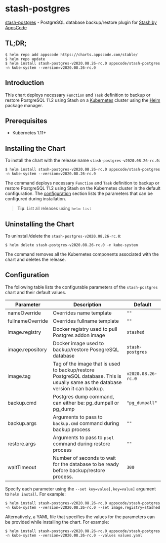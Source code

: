# stash-postgres

[stash-postgres](https://github.com/stashed/postgres) - PostgreSQL database backup/restore plugin for [Stash by AppsCode](https://stash.run)

## TL;DR;

```console
$ helm repo add appscode https://charts.appscode.com/stable/
$ helm repo update
$ helm install stash-postgres-v2020.08.26-rc.0 appscode/stash-postgres -n kube-system --version=v2020.08.26-rc.0
```

## Introduction

This chart deploys necessary `Function` and `Task` definition to backup or restore PostgreSQL 11.2 using Stash on a [Kubernetes](http://kubernetes.io) cluster using the [Helm](https://helm.sh) package manager.

## Prerequisites

- Kubernetes 1.11+

## Installing the Chart

To install the chart with the release name `stash-postgres-v2020.08.26-rc.0`:

```console
$ helm install stash-postgres-v2020.08.26-rc.0 appscode/stash-postgres -n kube-system --version=v2020.08.26-rc.0
```

The command deploys necessary `Function` and `Task` definition to backup or restore PostgreSQL 11.2 using Stash on the Kubernetes cluster in the default configuration. The [configuration](#configuration) section lists the parameters that can be configured during installation.

> **Tip**: List all releases using `helm list`

## Uninstalling the Chart

To uninstall/delete the `stash-postgres-v2020.08.26-rc.0`:

```console
$ helm delete stash-postgres-v2020.08.26-rc.0 -n kube-system
```

The command removes all the Kubernetes components associated with the chart and deletes the release.

## Configuration

The following table lists the configurable parameters of the `stash-postgres` chart and their default values.

|    Parameter     |                                                           Description                                                            |      Default       |
|------------------|----------------------------------------------------------------------------------------------------------------------------------|--------------------|
| nameOverride     | Overrides name template                                                                                                          | `""`               |
| fullnameOverride | Overrides fullname template                                                                                                      | `""`               |
| image.registry   | Docker registry used to pull Postgres addon image                                                                                | `stashed`          |
| image.repository | Docker image used to backup/restore PosegreSQL database                                                                          | `stash-postgres`   |
| image.tag        | Tag of the image that is used to backup/restore PostgreSQL database. This is usually same as the database version it can backup. | `v2020.08.26-rc.0` |
| backup.cmd       | Postgres dump command, can either be: pg_dumpall  or pg_dump                                                                     | `"pg_dumpall"`     |
| backup.args      | Arguments to pass to `backup.cmd` command during backup process                                                                  | `""`               |
| restore.args     | Arguments to pass to `psql` command during restore process                                                                       | `""`               |
| waitTimeout      | Number of seconds to wait for the database to be ready before backup/restore process.                                            | `300`              |


Specify each parameter using the `--set key=value[,key=value]` argument to `helm install`. For example:

```console
$ helm install stash-postgres-v2020.08.26-rc.0 appscode/stash-postgres -n kube-system --version=v2020.08.26-rc.0 --set image.registry=stashed
```

Alternatively, a YAML file that specifies the values for the parameters can be provided while
installing the chart. For example:

```console
$ helm install stash-postgres-v2020.08.26-rc.0 appscode/stash-postgres -n kube-system --version=v2020.08.26-rc.0 --values values.yaml
```
